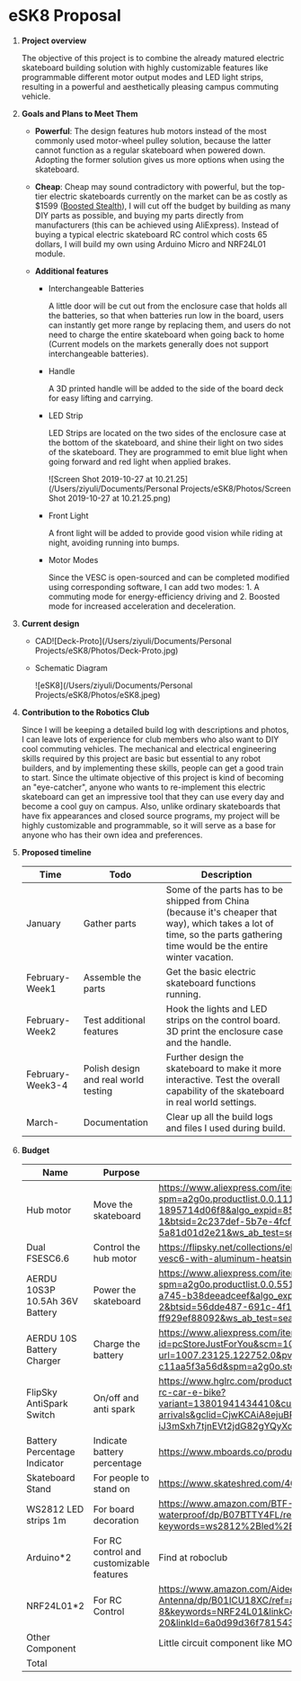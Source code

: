 # eSK8 Proposal

1. **Project overview**

   The objective of this project is to combine the already matured electric skateboard building solution with highly customizable features like programmable different motor output modes and LED light strips, resulting in a powerful and aesthetically pleasing campus commuting vehicle.

2. **Goals and Plans to Meet Them**

   - **Powerful**: The design features hub motors instead of the most commonly used motor-wheel pulley solution, because the latter cannot function as a regular skateboard when powered down. Adopting the former solution gives us more options when using the skateboard. 

   - **Cheap**: Cheap may sound contradictory with powerful, but the top-tier electric skateboards currently on the market can be as costly as $1599 ([Boosted Stealth](https://www.amazon.com/Boosted-BPN-102044-Stealth-Electric-Skateboard/dp/B07D9XKGK6/ref=sr_1_4?crid=3TRR91MPS529Z&dchild=1&keywords=boosted+board&qid=1574561101&sprefix=boosted%2Caps%2C148&sr=8-4)), I will cut off the budget by building as many DIY parts as possible, and buying my parts directly from manufacturers (this can be achieved using AliExpress). Instead of buying a typical electric skateboard RC control which costs 65 dollars, I will build my own using Arduino Micro and NRF24L01 module.

   - **Additional features** 

     - Interchangeable Batteries

       A little door will be cut out from the enclosure case that holds all the batteries, so that when batteries run low in the board, users can instantly get more range by replacing them, and users do not need to charge the entire skateboard when going back to home (Current models on the markets generally does not support interchangeable batteries).

     - Handle

       A 3D printed handle will be added to the side of the board deck for easy lifting and carrying.

     - LED Strip

       LED Strips are located on the two sides of the enclosure case at the bottom of the skateboard, and shine their light on two sides of the skateboard. They are programmed to emit blue light when going forward and red light when applied brakes.

       ![Screen Shot 2019-10-27 at 10.21.25](/Users/ziyuli/Documents/Personal Projects/eSK8/Photos/Screen Shot 2019-10-27 at 10.21.25.png)

     - Front Light

       A front light will be added to provide good vision while riding at night, avoiding running into bumps.

     - Motor Modes

       Since the VESC is open-sourced and can be completed modified using corresponding software, I can add two modes: 1. A commuting mode for energy-efficiency driving and 2. Boosted mode for increased acceleration and deceleration.

3. **Current design**

   - CAD![Deck-Proto](/Users/ziyuli/Documents/Personal Projects/eSK8/Photos/Deck-Proto.jpg)

   - Schematic Diagram

     ![eSK8](/Users/ziyuli/Documents/Personal Projects/eSK8/Photos/eSK8.jpeg)

4. **Contribution to the Robotics Club**

   Since I will be keeping a detailed build log with descriptions and photos, I can leave lots of experience for club members who also want to DIY cool commuting vehicles. The mechanical and electrical engineering skills required by this project are basic but essential to any robot builders, and by implementing these skills, people can get a good train to start. Since the ultimate objective of this project is kind of becoming an "eye-catcher", anyone who wants to re-implement this electric skateboard can get an impressive tool that they can use every day and become a cool guy on campus. Also, unlike ordinary skateboards that have fix appearances and closed source programs, my project will be highly customizable and programmable, so it will serve as a base for anyone who has their own idea and preferences.

5. **Proposed timeline**

   | Time             | Todo                                 | Description                                                  |
   | ---------------- | ------------------------------------ | ------------------------------------------------------------ |
   | January          | Gather parts                         | Some of the parts has to be shipped from China (because it's cheaper that way), which takes a lot of time, so the parts gathering time would be the entire winter vacation. |
   | February-Week1   | Assemble the parts                   | Get the basic electric skateboard functions running.         |
   | February-Week2   | Test additional features             | Hook the lights and LED strips on the control board. 3D print the enclosure case and the handle. |
   | February-Week3-4 | Polish design and real world testing | Further design the skateboard to make it more interactive. Test the overall capability of the skateboard in real world settings. |
   | March-           | Documentation                        | Clear up all the build logs and files I used during build.   |

6. **Budget**

   | Name                           | Purpose                                  | Sample link                                                  | Cost    |
   | ------------------------------ | ---------------------------------------- | ------------------------------------------------------------ | ------- |
   | Hub motor                      | Move the skateboard                      | https://www.aliexpress.com/item/32967381392.html?spm=a2g0o.productlist.0.0.111f3ed4xINTbK&algo_pvid=85438cd9-87fb-461a-a49e-1895714d06f8&algo_expid=85438cd9-87fb-461a-a49e-1895714d06f8-1&btsid=2c237def-5b7e-4fcf-a843-5a81d01d2e21&ws_ab_test=searchweb0_0,searchweb201602_7,searchweb201603_52 | $100    |
   | Dual FSESC6.6                  | Control the hub motor                    | https://flipsky.net/collections/electronic-products/products/dual-fsesc6-6-based-upon-vesc6-with-aluminum-heatsink | $249    |
   | AERDU 10S3P 10.5Ah 36V Battery | Power the skateboard                     | https://www.aliexpress.com/item/4000275785818.html?spm=a2g0o.productlist.0.0.55137318LRslKf&s=p&algo_pvid=56e535dc-9487-4a74-a745-b38deeadceef&algo_expid=56e535dc-9487-4a74-a745-b38deeadceef-2&btsid=56dde487-691c-4f1a-9e25-ff929ef88092&ws_ab_test=searchweb0_0,searchweb201602_7,searchweb201603_52 | $116.46 |
   | AERDU 10S Battery Charger      | Charge the  battery                      | https://www.aliexpress.com/item/4000275803538.html?gps-id=pcStoreJustForYou&scm=1007.23125.122752.0&scm_id=1007.23125.122752.0&scm-url=1007.23125.122752.0&pvid=5d90e70b-f4bc-4771-a4a8-c11aa5f3a56d&spm=a2g0o.store_home.smartJustForYou_331514713.8 | $12.14  |
   | FlipSky AntiSpark Switch       | On/off and anti spark                    | https://www.hglrc.com/products/hglrc-flipsky-anti-spark-switch-for-electric-longboard-rc-car-e-bike?variant=13801941434410&currency=USD&https://www.hglrc.com/collections/new-arrivals&gclid=CjwKCAiA8ejuBRAaEiwAn-iJ3mSxh7tjnEVt2jdG82gYQyXo5P4AHZkvVNe4WtLBshjYXAiqf2JfQBoCg3AQAvD_BwE | $39     |
   | Battery Percentage Indicator   | Indicate battery percentage              | https://www.mboards.co/products/battery-percentage-indicator | $10     |
   | Skateboard Stand               | For people to stand on                   | https://www.skateshred.com/40-x-9-5-bottlenose-top-mount-blank-deck.html | $35     |
   | WS2812 LED strips 1m           | For board decoration                     | https://www.amazon.com/BTF-LIGHTING-60pixels-Individually-Addressable-Non-waterproof/dp/B07BTTY4FL/ref=sr_1_7?keywords=ws2812%2Bled%2Bstrips%2B1m&qid=1574731675&sr=8-7&th=1 | $18     |
   | Arduino*2                      | For RC control and customizable features | Find at roboclub                                             | $0      |
   | NRF24L01*2                     | For RC Control                           | https://www.amazon.com/Aideepen-Wireless-Transceiver-NRF24L01-Antenna/dp/B01ICU18XC/ref=as_li_ss_tl?ie=UTF8&qid=1533398618&sr=8-8&keywords=NRF24L01&linkCode=sl1&tag=howto045-20&linkId=6a0d99d36f781543f23f967281c11309 | $6      |
   | Other Component                |                                          | Little circuit component like MOSFET and resisters can be find at roboclub | $0      |
   | Total                          |                                          |                                                              | $585.6  |